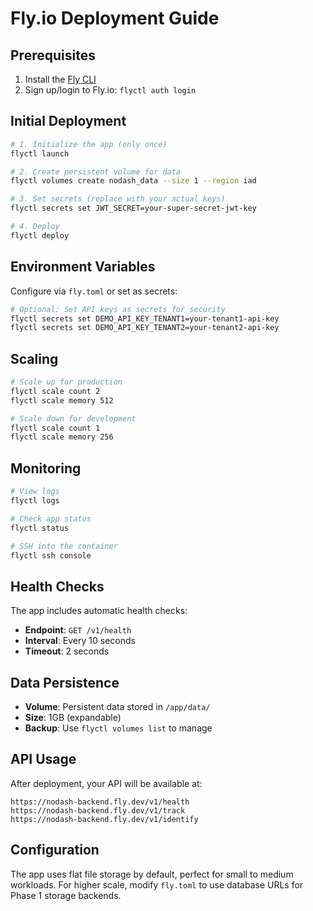 # Fly.io Deployment Guide

## Prerequisites

1. Install the [Fly CLI](https://fly.io/docs/hands-on/install-flyctl/)
2. Sign up/login to Fly.io: `flyctl auth login`

## Initial Deployment

```bash
# 1. Initialize the app (only once)
flyctl launch

# 2. Create persistent volume for data
flyctl volumes create nodash_data --size 1 --region iad

# 3. Set secrets (replace with your actual keys)
flyctl secrets set JWT_SECRET=your-super-secret-jwt-key

# 4. Deploy
flyctl deploy
```

## Environment Variables

Configure via `fly.toml` or set as secrets:

```bash
# Optional: Set API keys as secrets for security
flyctl secrets set DEMO_API_KEY_TENANT1=your-tenant1-api-key
flyctl secrets set DEMO_API_KEY_TENANT2=your-tenant2-api-key
```

## Scaling

```bash
# Scale up for production
flyctl scale count 2
flyctl scale memory 512

# Scale down for development
flyctl scale count 1
flyctl scale memory 256
```

## Monitoring

```bash
# View logs
flyctl logs

# Check app status
flyctl status

# SSH into the container
flyctl ssh console
```

## Health Checks

The app includes automatic health checks:
- **Endpoint**: `GET /v1/health`
- **Interval**: Every 10 seconds
- **Timeout**: 2 seconds

## Data Persistence

- **Volume**: Persistent data stored in `/app/data/`
- **Size**: 1GB (expandable)
- **Backup**: Use `flyctl volumes list` to manage

## API Usage

After deployment, your API will be available at:
```
https://nodash-backend.fly.dev/v1/health
https://nodash-backend.fly.dev/v1/track
https://nodash-backend.fly.dev/v1/identify
```

## Configuration

The app uses flat file storage by default, perfect for small to medium workloads. For higher scale, modify `fly.toml` to use database URLs for Phase 1 storage backends.